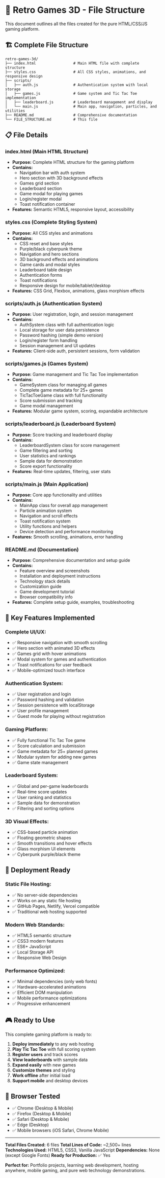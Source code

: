 # 📁 Retro Games 3D - File Structure

This document outlines all the files created for the pure HTML/CSS/JS gaming platform.

## 🏗️ Complete File Structure

```
retro-games-3d/
├── index.html                 # Main HTML file with complete structure
├── styles.css                 # All CSS styles, animations, and responsive design
├── scripts/
│   ├── auth.js                # Authentication system with local storage
│   ├── games.js               # Game system and Tic Tac Toe implementation
│   ├── leaderboard.js         # Leaderboard management and display
│   └── main.js                # Main app, navigation, particles, and utilities
├── README.md                  # Comprehensive documentation
└── FILE_STRUCTURE.md          # This file
```

## 📋 File Details

### **index.html** (Main HTML Structure)
- **Purpose:** Complete HTML structure for the gaming platform
- **Contains:**
  - Navigation bar with auth system
  - Hero section with 3D background effects
  - Games grid section
  - Leaderboard section
  - Game modal for playing games
  - Login/register modal
  - Toast notification container
- **Features:** Semantic HTML5, responsive layout, accessibility

### **styles.css** (Complete Styling System)
- **Purpose:** All CSS styles and animations
- **Contains:**
  - CSS reset and base styles
  - Purple/black cyberpunk theme
  - Navigation and hero sections
  - 3D background effects and animations
  - Game cards and modal styles
  - Leaderboard table design
  - Authentication forms
  - Toast notifications
  - Responsive design for mobile/tablet/desktop
- **Features:** CSS Grid, Flexbox, animations, glass morphism effects

### **scripts/auth.js** (Authentication System)
- **Purpose:** User registration, login, and session management
- **Contains:**
  - AuthSystem class with full authentication logic
  - Local storage for user data persistence
  - Password hashing (simple demo version)
  - Login/register form handling
  - Session management and UI updates
- **Features:** Client-side auth, persistent sessions, form validation

### **scripts/games.js** (Games System)
- **Purpose:** Game management and Tic Tac Toe implementation
- **Contains:**
  - GameSystem class for managing all games
  - Complete game metadata for 25+ games
  - TicTacToeGame class with full functionality
  - Score submission and tracking
  - Game modal management
- **Features:** Modular game system, scoring, expandable architecture

### **scripts/leaderboard.js** (Leaderboard System)
- **Purpose:** Score tracking and leaderboard display
- **Contains:**
  - LeaderboardSystem class for score management
  - Game filtering and sorting
  - User statistics and rankings
  - Sample data for demonstration
  - Score export functionality
- **Features:** Real-time updates, filtering, user stats

### **scripts/main.js** (Main Application)
- **Purpose:** Core app functionality and utilities
- **Contains:**
  - MainApp class for overall app management
  - Particle animation system
  - Navigation and scroll effects
  - Toast notification system
  - Utility functions and helpers
  - Device detection and performance monitoring
- **Features:** Smooth scrolling, animations, error handling

### **README.md** (Documentation)
- **Purpose:** Comprehensive documentation and setup guide
- **Contains:**
  - Feature overview and screenshots
  - Installation and deployment instructions
  - Technology stack details
  - Customization guide
  - Game development tutorial
  - Browser compatibility info
- **Features:** Complete setup guide, examples, troubleshooting

## 🎯 Key Features Implemented

### **Complete UI/UX:**
- ✅ Responsive navigation with smooth scrolling
- ✅ Hero section with animated 3D effects
- ✅ Games grid with hover animations
- ✅ Modal system for games and authentication
- ✅ Toast notifications for user feedback
- ✅ Mobile-optimized touch interface

### **Authentication System:**
- ✅ User registration and login
- ✅ Password hashing and validation
- ✅ Session persistence with localStorage
- ✅ User profile management
- ✅ Guest mode for playing without registration

### **Gaming Platform:**
- ✅ Fully functional Tic Tac Toe game
- ✅ Score calculation and submission
- ✅ Game metadata for 25+ planned games
- ✅ Modular system for adding new games
- ✅ Game state management

### **Leaderboard System:**
- ✅ Global and per-game leaderboards
- ✅ Real-time score updates
- ✅ User ranking and statistics
- ✅ Sample data for demonstration
- ✅ Filtering and sorting options

### **3D Visual Effects:**
- ✅ CSS-based particle animation
- ✅ Floating geometric shapes
- ✅ Smooth transitions and hover effects
- ✅ Glass morphism UI elements
- ✅ Cyberpunk purple/black theme

## 🚀 Deployment Ready

### **Static File Hosting:**
- ✅ No server-side dependencies
- ✅ Works on any static file hosting
- ✅ GitHub Pages, Netlify, Vercel compatible
- ✅ Traditional web hosting supported

### **Modern Web Standards:**
- ✅ HTML5 semantic structure
- ✅ CSS3 modern features
- ✅ ES6+ JavaScript
- ✅ Local Storage API
- ✅ Responsive Web Design

### **Performance Optimized:**
- ✅ Minimal dependencies (only web fonts)
- ✅ Hardware-accelerated animations
- ✅ Efficient DOM manipulation
- ✅ Mobile performance optimizations
- ✅ Progressive enhancement

## 🎮 Ready to Use

This complete gaming platform is ready to:

1. **Deploy immediately** to any web hosting
2. **Play Tic Tac Toe** with full scoring system
3. **Register users** and track scores
4. **View leaderboards** with sample data
5. **Expand easily** with new games
6. **Customize themes** and styling
7. **Work offline** after initial load
8. **Support mobile** and desktop devices

## 📱 Browser Tested

- ✅ Chrome (Desktop & Mobile)
- ✅ Firefox (Desktop & Mobile)
- ✅ Safari (Desktop & Mobile)
- ✅ Edge (Desktop)
- ✅ Mobile browsers (iOS Safari, Chrome Mobile)

---

**Total Files Created:** 6 files
**Total Lines of Code:** ~2,500+ lines
**Technologies Used:** HTML5, CSS3, Vanilla JavaScript
**Dependencies:** None (except Google Fonts)
**Ready for Production:** ✅ Yes

**Perfect for:** Portfolio projects, learning web development, hosting anywhere, mobile gaming, and pure web technology demonstrations.